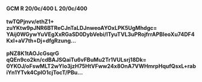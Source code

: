 #### GCM R 20/0c/400 L 20/0c/400
**twTQPjnvv/ethZ1+**<br/>**zuYKtw9pJNR6BTReCJnTaLDJnweoAYOxLPK5UgMhdgc=**<br/>**YAij0WGywYuVEgXxRGaSD0DybVebi/lTyuTVL3uPRojfrrAPBIeoXu74DF4KxI+aV7th+Dj+dfgRzung...**<br/><br/>
**pNZ8K1tAOJcGsqrG**<br/>**qQEn9co2kn/cdBAJSQaiTu6vFBuMu2Tr1VULsrj18Dk=**<br/>**0YKOJ/oFswMLT2wYlo3jzH75HtVFww24x8OnA7VWHmrpHqufQsxL+rabiYn1YTvk4CplO1cjTocT/PBu...**